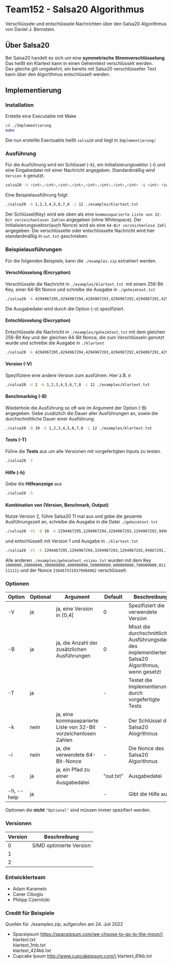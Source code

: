 # Team152 - Salsa20 Algorithmus

Verschlüssele und entschlüssele Nachrichten über den Salsa20 Algorithmus von Daniel J. Bernstein.


## Über Salsa20
Bei Salsa20 handelt es sich um eine **symmetrische Stromverschlüsselung**.<br />
Das heißt ein Klartext kann in einen Geheimtext verschlüsselt werden.<br /> Das gleiche gilt umgekehrt, ein bereits mit Salsa20 verschlüsselter Text kann über den Algortihmus entschlüsselt werden.


## Implementierung

### Installation
Erstelle eine Executable mit Make
```bash
cd ./Implementierung
make
```
Die nun erstellte Exectuable heißt `salsa20` und liegt in `Implementierung/`

### Ausführung
Für die Ausführung wird ein Schlüssel (-k), ein Initialisierungsvektor (-i) und eine Eingabedatei mit einer Nachricht angegeben. Standardmäßig wird `Version 0` genutzt.
```bash
salsa20 -k <int>,<int>,<int>,<int>,<int>,<int>,<int>,<int> -i <int> <input-file>
```
Eine Beispielausführung folgt:

```bash
./salsa20 -k 1,2,3,4,5,6,7,8 -i 12 ./examples/klartext.txt
```

Der Schlüssel(Key) wird wie oben als eine `kommaseparierte Liste von 32-Bit vorzeichenlosen Zahlen` angegeben (ohne Whitespace). Der Initialisierungsvektor(auch Nonce) wird als eine `64-Bit vorzeichenlose Zahl` angegeben. Die verschlüsselte oder entschlüsselte Nachricht wird hier standardmäßig in `out.txt` geschrieben.

### Beispielausführungen
Für die folgenden Beispiele, kann die `./examples.zip` extrahiert werden.

#### Verschlüsselung (Encryption)
Verschlüssele die Nachricht in `./examples/klartext.txt `mit einem 256-Bit Key, einer 64-Bit Nonce und schreibe die Ausgabe in `./geheimtext.txt`
```bash
./salsa20 -k 4294967295,4294967294,4294967293,4294967292,4294967291,429496720,429496,1 -i 8397434398 -o ./geheimtext.txt ./examples/klartext.txt
```
Die Ausgabedatei wird durch die Option (-o) spezifiziert.

#### Entschlüsselung (Decryption)
Entschlüssele die Nachricht in `./examples/geheimtext.txt` mit dem gleichen 256-Bit Key und der gleichen 64-Bit Nonce, die zum Verschlüsseln genutzt wurde und schreibe die Ausgabe in `./klartext`
```bash
./salsa20 -k 4294967295,4294967294,4294967293,4294967292,4294967291,429496720,429496,1 -i 8397434398 -o ./klartext.txt ./examples/geheimtext.txt
```

#### Version (-V)
Spezifiziere eine andere Version zum ausführen. Hier z.B. `0`
```bash
./salsa20 -V 2 -k 1,2,3,4,5,6,7,8 -i 12 ./examples/klartext.txt
```

#### Benchmarking (-B)
Wiederhole die Ausführung so oft wie im Argument der Option (-B) angegeben.
Gebe zusätzlich die Dauer aller Ausführungen an, sowie die durchschnittliche Dauer einer Ausführung.
```bash
./salsa20 -B 10 -k 1,2,3,4,5,6,7,8 -i 12 ./examples/klartext.txt
```

#### Tests (-T)
Führe die **Tests** aus um alle Versionen mit vorgefertigten Inputs zu testen.
```bash
./salsa20 -T
```

#### Hilfe (-h)
Gebe die **Hilfeanzeige** aus
```bash
./salsa20 -h
```

#### Kombination von (Version, Benchmark, Output)
Nutze Version 2, führe Salsa20 11 mal aus und gebe die gesamte Ausführungszeit an, schreibe die Ausgabe in die Datei `./geheimtext.txt`
```bash
./salsa20 -V2 -B 10 -k 2294467295,1294967294,3294967293,1294967292,94967291,189496720,329496,1 -i 8397414398 -o ./geheimtext.txt ./examples/klartext.txt
```
und entschlüsselt mit Version 1 und Ausgabe in `./klartext.txt`
```bash
./salsa20 -V1 -k 2294467295,1294967294,3294967293,1294967292,94967291,189496720,329496,1 -i 8397414398 -o ./klartext.txt ./geheimtext.txt
```

Alle anderen `./examples/geheimtext_<size>.txt` wurden mit dem Key `1000000,20000000,300000000,400000000,500000000,600000000,700000000,811111111` und der Nonce `2384675319379984962` verschlüsselt.


### Optionen

| Option     | Optional | Argument                                                          | Default   | Beschreibung                        |
|------------|----------|-------------------------------------------------------------------|-----------|-------------------------------------|
| -V         | ja       | ja, eine Version in [0,4]			                                    | 0					| Spezifiziert die verwendete Version |
| -B         | ja       | ja, die Anzahl der zusätzlichen Ausführungen                      | 0         | Misst die durchschnittliche Ausführungsdauer des implementierten Salsa20 Algorithmus, wenn gesetzt |
| -T         | ja       |                                                                   | -         | Testet die Implementierung durch vorgefertigte Tests |
| -k         | nein     | ja, eine kommaseparierte Liste von 32-Bit vorzeichenlosen Zahlen  | -         | Der Schlüssel des Salsa20 Alogrithmus
| -i         | nein     | ja, die verwendete 64-Bit-Nonce                                   | -         | Die Nonce des Salsa20 Algorithmus  
| -o         | ja       | ja, ein Pfad zu einer Ausgabedatei                                | "out.txt" | Ausgabedatei
| -h, --help | ja       |                                                                   | -         | Gibt die Hilfe aus

Optionen die **nicht** `"Optional"` sind müssen immer spezifiert werden.


### Versionen

| Version | Beschreibung                            |
|---------|-----------------------------------------|
| 0       | SIMD optimierte Version                 |
| 1       |                                         |
| 2       |                                         |


### Entwicklerteam
- Adam Karamelo
- Caner Ciboglu
- Philipp Czernitzki

### Credit für Beispiele
Quellen für ./examples.zip, aufgerufen am 24. Juli 2022
- Spaceipsum https://spaceipsum.com/we-choose-to-go-to-the-moon/\
klartext.txt\
klartext_1mb.txt\
klartext_424kb.txt
- Cupcake Ipsum http://www.cupcakeipsum.com/\
klartext_81kb.txt
